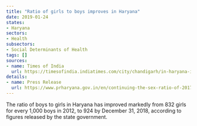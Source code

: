 ```yaml
---
title: "Ratio of girls to boys improves in Haryana"
date: 2019-01-24
states:
- Haryana
sectors:
- Health
subsectors:
- Social Determinants of Health
tags: []
sources:
- name: Times of India
  url: https://timesofindia.indiatimes.com/city/chandigarh/in-haryana-its-now-924-girls-for-every-1000-boys/articleshowprint/67581169.cms
details:
- name: Press Release
  url: https://www.prharyana.gov.in/en/continuing-the-sex-ratio-of-2017-under-the-national-programme-of-beti-bachao-beti-padhao-haryana
---
```


The ratio of boys to girls in Haryana has improved markedly from 832 girls for every 1,000 boys in 2012, to 924 by December 31, 2018, according to figures released by the state government.
